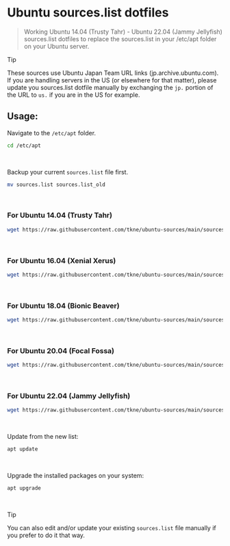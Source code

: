# Ubuntu sources.list dotfiles

> Working Ubuntu 14.04 (Trusty Tahr) - Ubuntu 22.04 (Jammy Jellyfish) sources.list dotfiles to replace the sources.list in your /etc/apt folder on your Ubuntu server.

> [!TIP]
> These sources use Ubuntu Japan Team URL links (jp.archive.ubuntu.com). If you are handling servers in the US (or elsewhere for that matter), please update you sources.list dotfile manually by exchanging the `jp.` portion of the URL to `us.` if you are in the US for example.

## Usage:
Navigate to the `/etc/apt` folder.
```bash
cd /etc/apt
```

</br>

Backup your current `sources.list` file first.
```bash
mv sources.list sources.list_old
```

</br>

### For Ubuntu 14.04 (Trusty Tahr)
```bash
wget https://raw.githubusercontent.com/tkne/ubuntu-sources/main/sources.list.ubuntu1404 -O /etc/apt/sources.list
```

</br>

### For Ubuntu 16.04 (Xenial Xerus)
```bash
wget https://raw.githubusercontent.com/tkne/ubuntu-sources/main/sources.list.ubuntu1604 -O /etc/apt/sources.list
```

</br>

### For Ubuntu 18.04 (Bionic Beaver)
```bash
wget https://raw.githubusercontent.com/tkne/ubuntu-sources/main/sources.list.ubuntu1804 -O /etc/apt/sources.list
```

</br>

### For Ubuntu 20.04 (Focal Fossa)
```bash
wget https://raw.githubusercontent.com/tkne/ubuntu-sources/main/sources.list.ubuntu2004 -O /etc/apt/sources.list
```

</br>

### For Ubuntu 22.04 (Jammy Jellyfish)
```bash
wget https://raw.githubusercontent.com/tkne/ubuntu-sources/main/sources.list.ubuntu2204 -O /etc/apt/sources.list
```

</br>

Update from the new list:
```bash
apt update
```

</br>

Upgrade the installed packages on your system:
```bash
apt upgrade
```

</br>

> [!TIP]
> You can also edit and/or update your existing `sources.list` file manually if you prefer to do it that way.